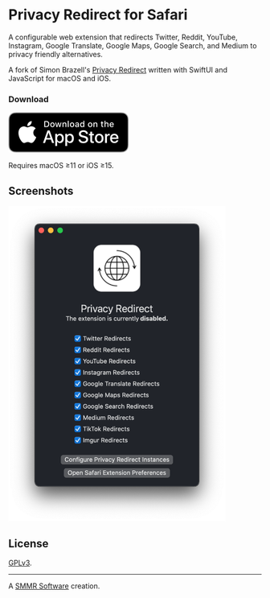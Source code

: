 # Privacy Redirect for Safari

A configurable web extension that redirects Twitter, Reddit, YouTube,
Instagram, Google Translate, Google Maps, Google Search, and Medium to
privacy friendly alternatives.

A fork of Simon Brazell's [Privacy Redirect] written with SwiftUI and
JavaScript for macOS and iOS.

### Download

[![](./assets/appstore.svg)][App Store]

Requires macOS ≥11 or iOS ≥15.

## Screenshots

<img width="432" src="/macos.png" alt="Privacy Redirect for Safari on macOS">

## License

[GPLv3](COPYING).

***

A [SMMR Software] creation.

[Privacy Redirect]: https://github.com/SimonBrazell/privacy-redirect
[App Store]: https://apps.apple.com/us/app/privacy-redirect/id1578144015
[SMMR Software]: https://smmr.software/
